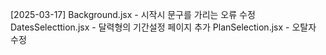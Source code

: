 [2025-03-17]
Background.jsx - 시작시 문구를 가리는 오류 수정
DatesSelecttion.jsx - 달력형의 기간설정 페이지 추가
PlanSelection.jsx - 오탈자 수정